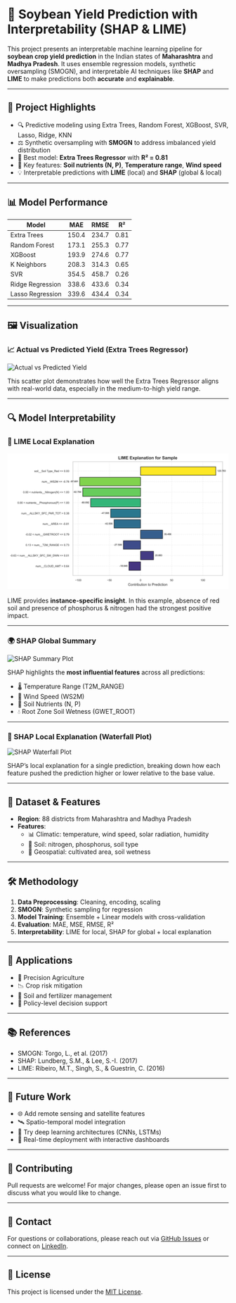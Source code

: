 # 🌱 Soybean Yield Prediction with Interpretability (SHAP & LIME)

This project presents an interpretable machine learning pipeline for **soybean crop yield prediction** in the Indian states of **Maharashtra** and **Madhya Pradesh**. It uses ensemble regression models, synthetic oversampling (SMOGN), and interpretable AI techniques like **SHAP** and **LIME** to make predictions both **accurate** and **explainable**.

---

## 📌 Project Highlights

- 🔍 Predictive modeling using Extra Trees, Random Forest, XGBoost, SVR, Lasso, Ridge, KNN
- ⚖️ Synthetic oversampling with **SMOGN** to address imbalanced yield distribution
- 🧠 Best model: **Extra Trees Regressor** with **R² = 0.81**
- 🌾 Key features: **Soil nutrients (N, P)**, **Temperature range**, **Wind speed**
- 💡 Interpretable predictions with **LIME** (local) and **SHAP** (global & local)

---

## 📊 Model Performance

| Model            | MAE    | RMSE   | R²   |
|------------------|--------|--------|------|
| Extra Trees      | 150.4  | 234.7  | 0.81 |
| Random Forest    | 173.1  | 255.3  | 0.77 |
| XGBoost          | 193.9  | 274.6  | 0.77 |
| K Neighbors      | 208.3  | 314.3  | 0.65 |
| SVR              | 354.5  | 458.7  | 0.26 |
| Ridge Regression | 338.6  | 433.6  | 0.34 |
| Lasso Regression | 339.6  | 434.4  | 0.34 |

---

## 🖼️ Visualization

### 📈 Actual vs Predicted Yield (Extra Trees Regressor)
![Actual vs Predicted Yield](figures/actual_vs_predicted.png)

This scatter plot demonstrates how well the Extra Trees Regressor aligns with real-world data, especially in the medium-to-high yield range.

---

## 🔍 Model Interpretability

### 🧩 LIME Local Explanation
![LIME Explanation](plots/lime_plot.svg)

LIME provides **instance-specific insight**. In this example, absence of red soil and presence of phosphorus & nitrogen had the strongest positive impact.

---

### 🌍 SHAP Global Summary
![SHAP Summary Plot](figures/shap_summary.png)

SHAP highlights the **most influential features** across all predictions:
- 🌡️ Temperature Range (T2M_RANGE)
- 💨 Wind Speed (WS2M)
- 🧪 Soil Nutrients (N, P)
- 💧 Root Zone Soil Wetness (GWET_ROOT)

---

### 🔬 SHAP Local Explanation (Waterfall Plot)
![SHAP Waterfall Plot](figures/shap_waterfall.png)

SHAP’s local explanation for a single prediction, breaking down how each feature pushed the prediction higher or lower relative to the base value.

---

## 🧪 Dataset & Features

- **Region**: 88 districts from Maharashtra and Madhya Pradesh
- **Features**: 
  - 📊 Climatic: temperature, wind speed, solar radiation, humidity
  - 🌱 Soil: nitrogen, phosphorus, soil type
  - 🧭 Geospatial: cultivated area, soil wetness

---

## 🛠️ Methodology

1. **Data Preprocessing**: Cleaning, encoding, scaling
2. **SMOGN**: Synthetic sampling for regression
3. **Model Training**: Ensemble + Linear models with cross-validation
4. **Evaluation**: MAE, MSE, RMSE, R²
5. **Interpretability**: LIME for local, SHAP for global + local explanation

---

## 🎯 Applications

- 📍 Precision Agriculture
- 📉 Crop risk mitigation
- 🌾 Soil and fertilizer management
- 🧭 Policy-level decision support

---

## 📚 References

- SMOGN: Torgo, L., et al. (2017)
- SHAP: Lundberg, S.M., & Lee, S.-I. (2017)
- LIME: Ribeiro, M.T., Singh, S., & Guestrin, C. (2016)

---

## 🧠 Future Work

- 🌐 Add remote sensing and satellite features
- 🛰️ Spatio-temporal model integration
- 🧬 Try deep learning architectures (CNNs, LSTMs)
- 🚀 Real-time deployment with interactive dashboards

---

## 🤝 Contributing

Pull requests are welcome! For major changes, please open an issue first to discuss what you would like to change.

---

## 📩 Contact

For questions or collaborations, please reach out via [GitHub Issues](https://github.com/yourusername/yourrepo/issues) or connect on [LinkedIn](https://www.linkedin.com/).

---

## 📜 License

This project is licensed under the [MIT License](LICENSE).
